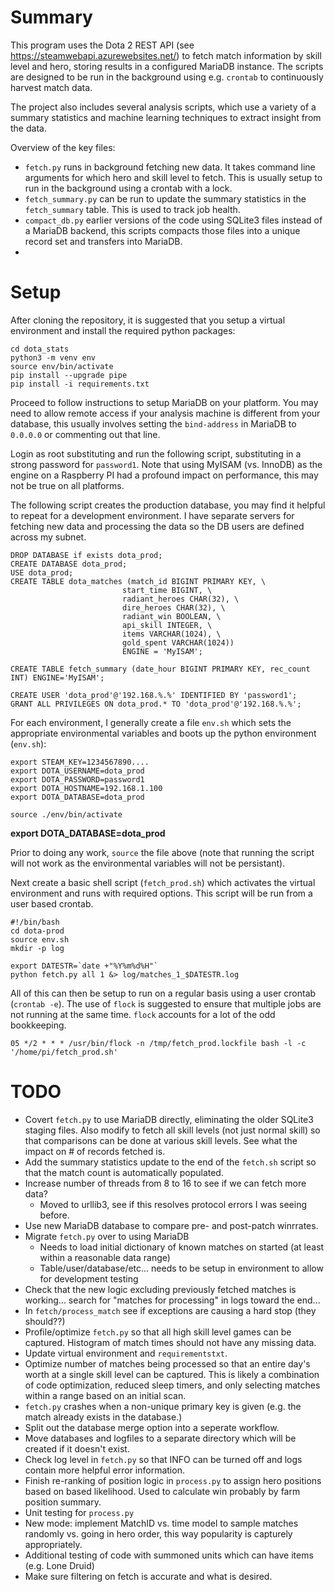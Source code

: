 # Summary

This program uses the Dota 2 REST API (see https://steamwebapi.azurewebsites.net/) to fetch match information by skill level and hero, storing results in a configured MariaDB instance. The scripts are designed to be run in the background using e.g. `crontab` to continuously harvest match data.

The project also includes several analysis scripts, which use a variety of a summary statistics and machine learning techniques to extract insight from the data.

Overview of the key files:
- `fetch.py` runs in background fetching new data. It takes command line arguments for which hero and skill level to fetch. This is usually setup to run in the background using a crontab with a lock.
- `fetch_summary.py` can be run to update the summary statistics in the `fetch_summary` table. This is used to track job health.
- `compact_db.py` earlier versions of the code using SQLite3 files instead of a MariaDB backend, this scripts compacts those files into a unique record set and transfers into MariaDB.
- 


# Setup

After cloning the repository, it is suggested that you setup a virtual environment and install the required python packages:

	cd dota_stats
	python3 -m venv env
	source env/bin/activate
	pip install --upgrade pipe
	pip install -i requirements.txt

Proceed to follow instructions to setup MariaDB on your platform.   You may need to allow remote access if your analysis machine is different from your database, this usually involves setting the `bind-address` in MariaDB to `0.0.0.0` or commenting out that line.

Login as root substituting and run the following script, substituting in a strong password for `password1`. Note that using MyISAM (vs. InnoDB) as the engine on a Raspberry PI had a profound impact on performance, this may not be true on all platforms. 

The following script creates the production database, you may find it helpful to repeat for a development environment. I have separate servers for fetching new data and processing the data so the DB users are defined across my subnet.

```
DROP DATABASE if exists dota_prod;
CREATE DATABASE dota_prod;
USE dota_prod;
CREATE TABLE dota_matches (match_id BIGINT PRIMARY KEY, \
                         start_time BIGINT, \
                         radiant_heroes CHAR(32), \
                         dire_heroes CHAR(32), \
                         radiant_win BOOLEAN, \
                         api_skill INTEGER, \
                         items VARCHAR(1024), \
                         gold_spent VARCHAR(1024))
                         ENGINE = 'MyISAM';
                         
CREATE TABLE fetch_summary (date_hour BIGINT PRIMARY KEY, rec_count INT) ENGINE='MyISAM';
                         
CREATE USER 'dota_prod'@'192.168.%.%' IDENTIFIED BY 'password1';
GRANT ALL PRIVILEGES ON dota_prod.* TO 'dota_prod'@'192.168.%.%';
```

For each environment, I generally create a file `env.sh` which sets the appropriate environmental variables and boots up the python environment (`env.sh`):

	export STEAM_KEY=1234567890....
	export DOTA_USERNAME=dota_prod
	export DOTA_PASSWORD=password1
	export DOTA_HOSTNAME=192.168.1.100
	export DOTA_DATABASE=dota_prod
	
	source ./env/bin/activate

**export DOTA_DATABASE=dota_prod**

Prior to doing any work, `source` the file above (note that running the script will not work as the environmental variables will not be persistant).

Next create a basic shell script (`fetch_prod.sh`) which activates the virtual environment and runs with required options. This script will be run from a user based crontab. 

```
#!/bin/bash
cd dota-prod
source env.sh
mkdir -p log

export DATESTR=`date +"%Y%m%d%H"`
python fetch.py all 1 &> log/matches_1_$DATESTR.log
```

All of this can then be setup to run on a regular basis using a user crontab (`crontab -e`). The use of `flock` is suggested to ensure that multiple jobs are not running at the same time. `flock` accounts for a lot of the odd bookkeeping.

```
05 */2 * * * /usr/bin/flock -n /tmp/fetch_prod.lockfile bash -l -c '/home/pi/fetch_prod.sh'
```



# TODO

- Covert `fetch.py` to use MariaDB directly, eliminating the older SQLite3 staging files. Also modify to fetch all skill levels (not just normal skill) so that comparisons can be done at various skill levels. See what the impact on # of records fetched is.
- Add the summary statistics update to the end of the `fetch.sh` script so that the match count is automatically populated.
- Increase number of threads from 8 to 16 to see if we can fetch more data?
  - Moved to urllib3, see if this resolves protocol errors I was seeing before.
- Use new MariaDB database to compare pre- and post-patch winrrates.
- Migrate `fetch.py` over to using MariaDB
  - Needs to load initial dictionary of known matches on started (at least within a reasonable data range)
  - Table/user/database/etc... needs to be setup in environment to allow for development testing
- Check that the new logic excluding previously fetched matches is working... search for "matches for processing" in logs toward the end...
- In `fetch/process_match` see if exceptions are causing a hard stop (they should??)
- Profile/optimize `fetch.py` so that all high skill level games can be captured. Histogram of match times should not have any missing data.
- Update virtual environment and `requirementstxt`.
- Optimize number of matches being processed so that an entire day's worth at a single skill level can be captured. This is likely a combination of code optimization, reduced sleep timers, and only selecting matches within a range based on an initial scan.
- `fetch.py` crashes when a non-unique primary key is given (e.g. the match already  exists in the database.)
- Split out the database merge option into a seperate workflow.
- Move databases and logfiles to a separate directory which will
  be created if it doesn't exist.
- Check log level in `fetch.py` so that INFO can be turned off and
  logs contain more helpful error information.
- Finish re-ranking of position logic in `process.py` to assign hero
  positions based on based likelihood. Used to calculate win probably 
  by farm position summary.
- Unit testing for `process.py`
- New mode: implement MatchID vs. time model to sample matches randomly vs. 
  going in hero order, this way popularity is capturely appropriately.
- Additional testing of code with summoned units which can have items (e.g. 
  Lone Druid)
- Make sure filtering on fetch is accurate and what is desired.

